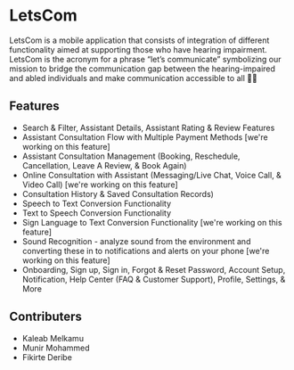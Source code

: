 
# LetsCom

LetsCom is a mobile application that consists of integration of different functionality aimed at supporting those who have hearing impairment. LetsCom is the acronym for a phrase “let’s communicate” symbolizing our mission to bridge the communication gap between the hearing-impaired and abled individuals and make communication accessible to all 💬💕


## Features

- Search & Filter, Assistant Details, Assistant Rating & Review Features
- Assistant Consultation Flow with Multiple Payment Methods [we're working on this feature]
- Assistant Consultation Management (Booking, Reschedule, Cancellation, Leave A Review, & Book Again)
- Online Consultation with Assistant (Messaging/Live Chat, Voice Call, & Video Call) [we're working on this feature]
- Consultation History & Saved Consultation Records)
- Speech to Text Conversion Functionality
- Text to Speech Conversion Functionality
- Sign Language to Text Conversion Functionality [we're working on this feature]
- Sound Recognition - analyze sound from the environment and converting these in to notifications and alerts on your phone [we're working on this feature]
- Onboarding, Sign up, Sign in, Forgot & Reset Password, Account Setup, Notification, Help Center (FAQ & Customer Support), Profile, Settings, & More

## Contributers

- Kaleab Melkamu
- Munir Mohammed
- Fikirte Deribe
